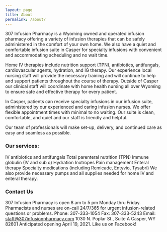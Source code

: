 ```yaml
---
layout: page
title: About
permalink: /about/
---
```


307 Infusion Pharmacy is a Wyoming owned and operated infusion pharmacy offering a variety of
infusion therapies that can be safely administered in the comfort of your own home. We also have a
quiet and comfortable infusion suite in Casper for specialty infusions with convenient and
accommodating scheduling and no wait time.

Home IV therapies include nutrition support (TPN), antibiotics, antifungals, cardiovascular
agents, hydration, and IG therapy. Our experience local nursing staff will provide the necessary training
and will continue to help and support patients throughout the course of therapy. Outside of Casper our
clinical staff will coordinate with home health nursing all over Wyoming to ensure safe and effective
therapy for every patient.

In Casper, patients can receive specialty infusions in our infusion suite, administered by our
experienced and caring infusion nurses. We offer flexible appointment times with minimal to no waiting.
Our suite is clean, comfortable, and quiet and our staff is friendly and helpful.

Our team of professionals will make set-up, delivery, and continued care as easy and seamless
as possible.

### Our services:


IV antibiotics and antifungals
Total parenteral nutrition (TPN)
Immune globulin (IV and sub q)
Hydration
Inotropes
Pain management
Enteral therapy
Specialty medications (including Remicade, Entyvio, Tysabri)
We also provide necessary pumps and all supplies needed for home IV and enteral therapy.

### Contact Us

307 Infusion Pharmacy is open 8 am to 5 pm Monday thru Friday. Pharmacists and nurses are on-call
24/7/365 for urgent infusion-related questions or problems.
Phone: 307-333-1054
Fax: 307-333-5243
Email: staff@307infusionpharmacy.com
1030 N. Poplar St., Suite A
Casper, WY 82601
Anticipated opening April 19, 2021.
Like us on Facebook!